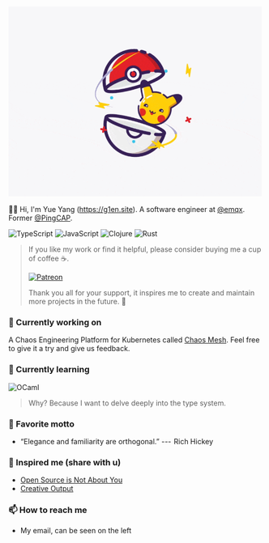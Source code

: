 <!-- markdownlint-disable-file MD033 -->
<!-- markdownlint-disable-file MD041 -->

<img src="https://raw.githubusercontent.com/g1eny0ung/g1eny0ung/master/pika.gif" alt="pika" width="500px" />

👋🏽 Hi, I'm Yue Yang (<https://g1en.site>). A software engineer at [@emqx](https://github.com/emqx). Former [@PingCAP](https://github.com/pingcap).

![TypeScript](https://img.shields.io/badge/-TypeScript-3178C6?style=for-the-badge&logo=typescript&logoColor=fff)
![JavaScript](https://img.shields.io/badge/-JavaScript-222?style=for-the-badge&logo=javascript)
![Clojure](https://img.shields.io/badge/-Clojure-222?style=for-the-badge&logo=clojure)
![Rust](https://img.shields.io/badge/-Rust-222?style=for-the-badge&logo=rust)

> If you like my work or find it helpful, please consider buying me a cup of coffee ☕️.
>
> [![Patreon](https://img.shields.io/badge/-Become%20a%20Patron!-F1465A?style=for-the-badge&logo=patreon&logoColor=black)](https://www.patreon.com/bePatron?u=42327574)
>
> Thank you all for your support, it inspires me to create and maintain more projects in the future. 🦾

### 🔭 Currently working on

A Chaos Engineering Platform for Kubernetes called [Chaos Mesh](https://github.com/chaos-mesh/chaos-mesh). Feel free to give it a try and give us feedback.

### 🌱 Currently learning

![OCaml](https://img.shields.io/badge/-OCaml-222?style=for-the-badge&logo=ocaml)

> Why? Because I want to delve deeply into the type system.

### 🌝 Favorite motto

- “Elegance and familiarity are orthogonal.” ---  Rich Hickey

### 🤔 Inspired me (share with u)

- [Open Source is Not About You](https://gist.github.com/richhickey/1563cddea1002958f96e7ba9519972d9)
- [Creative Output](https://paco.me/writing/creative-output)

### 📫 How to reach me

- My email, can be seen on the left

<!--
**g1eny0ung/g1eny0ung** is a ✨ _special_ ✨ repository because its `README.md` (this file) appears on your GitHub profile.

Here are some ideas to get you started:

- 🔭 I’m currently working on ...
- 🌱 I’m currently learning ...
- 👯 I’m looking to collaborate on ...
- 🤔 I’m looking for help with ...
- 💬 Ask me about ...
- 📫 How to reach me: ...
- 😄 Pronouns: ...
- ⚡ Fun fact: ...
-->
